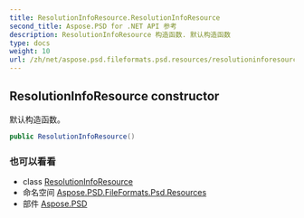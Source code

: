 ```yaml
---
title: ResolutionInfoResource.ResolutionInfoResource
second_title: Aspose.PSD for .NET API 参考
description: ResolutionInfoResource 构造函数. 默认构造函数
type: docs
weight: 10
url: /zh/net/aspose.psd.fileformats.psd.resources/resolutioninforesource/resolutioninforesource/
---
```

## ResolutionInfoResource constructor

默认构造函数。

```csharp
public ResolutionInfoResource()
```

### 也可以看看

* class [ResolutionInfoResource](../)
* 命名空间 [Aspose.PSD.FileFormats.Psd.Resources](../../resolutioninforesource/)
* 部件 [Aspose.PSD](../../../)


